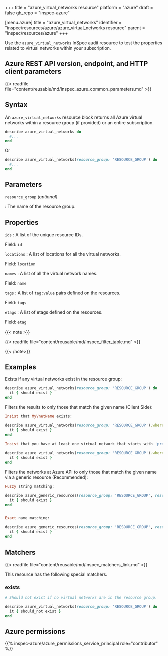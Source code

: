 +++
title = "azure_virtual_networks resource"
platform = "azure"
draft = false
gh_repo = "inspec-azure"

[menu.azure]
title = "azure_virtual_networks"
identifier = "inspec/resources/azure/azure_virtual_networks resource"
parent = "inspec/resources/azure"
+++

Use the `azure_virtual_networks` InSpec audit resource to test the properties related to virtual networks within your subscription.

## Azure REST API version, endpoint, and HTTP client parameters

{{< readfile file="content/reusable/md/inspec_azure_common_parameters.md" >}}

## Syntax

An `azure_virtual_networks` resource block returns all Azure virtual networks within a resource group (if provided) or an entire subscription.

```ruby
describe azure_virtual_networks do
  #...
end
```

Or

```ruby
describe azure_virtual_networks(resource_group: 'RESOURCE_GROUP') do
  #...
end
```

## Parameters

`resource_group` _(optional)_

: The name of the resource group.

## Properties

`ids`
: A list of the unique resource IDs.

  Field: `id`

`locations`
: A list of locations for all the virtual networks.

  Field: `location`

`names`
: A list of all the virtual network names.

  Field: `name`

`tags`
: A list of `tag:value` pairs defined on the resources.

  Field: `tags`

`etags`
: A list of etags defined on the resources.

  Field: `etag`

{{< note >}}

{{< readfile file="content/reusable/md/inspec_filter_table.md" >}}

{{< /note>}}

## Examples

Exists if any virtual networks exist in the resource group:

```ruby
describe azure_virtual_networks(resource_group: 'RESOURCE_GROUP') do
  it { should exist }
end
```

Filters the results to only those that match the given name (Client Side):

```ruby
Insist that MyVnetName exists:

describe azure_virtual_networks(resource_group: 'RESOURCE_GROUP').where(name: 'VNET_NAME') do
  it { should exist }
end
```

```ruby
Insist that you have at least one virtual network that starts with 'prefix':

describe azure_virtual_networks(resource_group: 'RESOURCE_GROUP').where { name.include?('project_A') } do
  it { should exist }
end
```

Filters the networks at Azure API to only those that match the given name via a generic resource (Recommended):

```ruby
Fuzzy string matching:

describe azure_generic_resources(resource_group: 'RESOURCE_GROUP', resource_provider: 'Microsoft.Network/virtualNetworks', substring_of_name: 'project_A') do
  it { should exist }
end
```

```ruby

Exact name matching:

describe azure_generic_resources(resource_group: 'RESOURCE_GROUP', resource_provider: 'Microsoft.Network/virtualNetworks', name: 'MyVnetName') do
  it { should exist }
end
```

## Matchers

{{< readfile file="content/reusable/md/inspec_matchers_link.md" >}}

This resource has the following special matchers.

### exists

```ruby
# Should not exist if no virtual networks are in the resource group.

describe azure_virtual_networks(resource_group: 'RESOURCE_GROUP') do
  it { should_not exist }
end
```

## Azure permissions

{{% inspec-azure/azure_permissions_service_principal role="contributor" %}}
